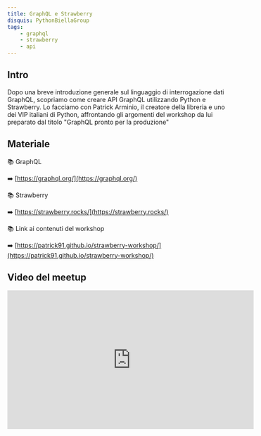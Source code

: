 ```yaml
---
title: GraphQL e Strawberry
disquis: PythonBiellaGroup
tags:
    - graphql
    - strawberry
    - api
---
```

## Intro

Dopo una breve introduzione generale sul linguaggio di interrogazione dati GraphQL, scopriamo come creare API GraphQL utilizzando Python e Strawberry.
Lo facciamo con Patrick Arminio, il creatore della libreria e uno dei VIP italiani di Python, affrontando gli argomenti del workshop da lui preparato dal titolo "GraphQL pronto per la produzione"

## Materiale

📚 GraphQL

➡️ [https://graphql.org/](https://graphql.org/)

📚 Strawberry

➡️ [https://strawberry.rocks/](https://strawberry.rocks/)

📚 Link ai contenuti del workshop

➡️ [https://patrick91.github.io/strawberry-workshop/](https://patrick91.github.io/strawberry-workshop/)

## Video del meetup
<iframe width="560" height="315" src="https://www.youtube.com/embed/Pd2mTGlkqQs" title="YouTube video player" frameborder="0" allow="accelerometer; autoplay; clipboard-write; encrypted-media; gyroscope; picture-in-picture; web-share" allowfullscreen></iframe>